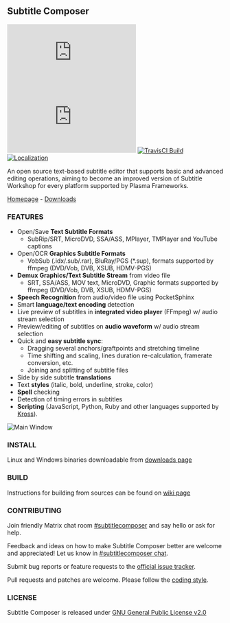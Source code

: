 ## Subtitle Composer
[![Linux Build](https://subtitlecomposer.smoothware.net/badge.php?p=job/kf5-qt5&os=suse&t=Linux+Build)](https://build.kde.org/job/Extragear/job/subtitlecomposer/)
[![FreeBSD Build](https://subtitlecomposer.smoothware.net/badge.php?p=job/kf5-qt5&os=bsd&t=FreeBSD+Build)](https://build.kde.org/job/Extragear/job/subtitlecomposer/)
[![TravisCI Build](https://img.shields.io/travis/com/maxrd2/subtitlecomposer/master.svg?label=Travis+Builds)](https://travis-ci.com/maxrd2/subtitlecomposer)
[![Localization](https://d322cqt584bo4o.cloudfront.net/subtitlecomposer/localized.svg)](https://l10n.kde.org/stats/gui/trunk-kf5/po/subtitlecomposer.po/)

An open source text-based subtitle editor that supports basic and advanced editing operations, aiming to become an improved version of Subtitle Workshop for every platform supported by Plasma Frameworks.

[Homepage][homepage] - [Downloads][downloads]

### FEATURES
  - Open/Save **Text Subtitle Formats**
    - SubRip/SRT, MicroDVD, SSA/ASS, MPlayer, TMPlayer and YouTube captions
  - Open/OCR **Graphics Subtitle Formats**
    - VobSub (.idx/.sub/.rar), BluRay/PGS (*.sup), formats supported by ffmpeg (DVD/Vob, DVB, XSUB, HDMV-PGS)
  - **Demux Graphics/Text Subtitle Stream** from video file
    - SRT, SSA/ASS, MOV text, MicroDVD, Graphic formats supported by ffmpeg (DVD/Vob, DVB, XSUB, HDMV-PGS)
  - **Speech Recognition** from audio/video file using PocketSphinx
  - Smart **language/text encoding** detection
  - Live preview of subtitles in **integrated video player** (FFmpeg) w/ audio stream selection
  - Preview/editing of subtitles on **audio waveform** w/ audio stream selection
  - Quick and **easy subtitle sync**:
    - Dragging several anchors/graftpoints and stretching timeline
    - Time shifting and scaling, lines duration re-calculation, framerate conversion, etc.
    - Joining and splitting of subtitle files
  - Side by side subtitle **translations**
  - Text **styles** (italic, bold, underline, stroke, color)
  - **Spell** checking
  - Detection of timing errors in subtitles
  - **Scripting** (JavaScript, Python, Ruby and other languages supported by [Kross](http://techbase.kde.org/Development/Tutorials/Kross-Tutorial)).

![Main Window](https://cdn.kde.org/screenshots/subtitlecomposer/mainwindow.png)

### INSTALL
Linux and Windows binaries downloadable from [downloads page][downloads]

### BUILD
Instructions for building from sources can be found on [wiki page][build instructions]

### CONTRIBUTING
Join friendly Matrix chat room [#subtitlecomposer][matrix-chat] and say hello or ask for help.

Feedback and ideas on how to make Subtitle Composer better are welcome and appreciated!
Let us know in [#subtitlecomposer chat][matrix-chat].

Submit bug reports or feature requests to the [official issue tracker][bugs].

Pull requests and patches are welcome. Please follow the [coding style][coding style].

### LICENSE

Subtitle Composer is released under [GNU General Public License v2.0](LICENSE)

[homepage]: https://subtitlecomposer.kde.org/
[matrix-chat]: https://webchat.kde.org/#/room/#subtitlecomposer:kde.org
[bugs]: https://invent.kde.org/kde/subtitlecomposer/issues "Issue Tracker"
[milestones]: https://invent.kde.org/kde/subtitlecomposer/-/milestones "Milestones"
[coding style]: https://invent.kde.org/kde/subtitlecomposer/blob/master/README.CodingStyle.md "Coding Style"
[build instructions]: https://invent.kde.org/kde/subtitlecomposer/wikis/Building-from-sources "Build Instructions"
[downloads]: https://subtitlecomposer.kde.org/download.html